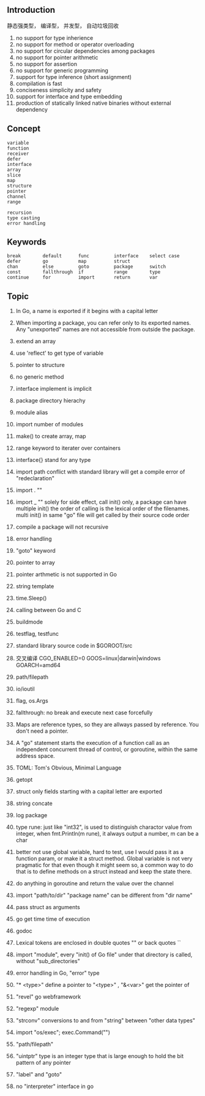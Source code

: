 ## Introduction
静态强类型， 编译型， 并发型， 自动垃圾回收   
  
1. no support for type inherience
2. no support for method or operator overloading
3. no support for circular dependencies among packages
4. no support for pointer arithmetic
5. no support for assertion
6. no support for generic programming
7. support for type inference \(short assignment\)
8. compilation is fast
9. conciseness simplicity and safety
10. support for interface and type embedding
11. production of statically linked native binaries without external dependency

## Concept
```
variable
function
receiver
defer
interface
array
slice
map
structure
pointer
channel
range

recursion
type casting
error handling
```
## Keywords
```
break        default      func         interface    select case         defer        go           map          struct
chan         else         goto         package      switch
const        fallthrough  if           range        type
continue     for          import       return       var
```
## Topic  
1. In Go, a name is exported if it begins with a capital letter  
2. When importing a package, you can refer only to its exported names. Any "unexported" names are not accessible from outside the package.  

3. extend an array
4. use 'reflect' to get type of variable
5. pointer to structure
6. no generic method
7. interface implement is implicit
8. package directory hierachy
9. module alias
10. import number of modules
11. make() to create array, map
12. range keyword to iterater over containers
13. interface{} stand for any type
14. import path conflict with standard library will get a  compile error of "redeclaration"
15. import . "<pkg>"
16. import _ "<pkg>" solely for side effect, call init() only, a package can have multiple init()
    the order of calling is the lexical order of the filenames. multi init() in same "go" file 
    will get called by their source code order
17. compile a package will not recursive
18. error handling 
19. "goto" keyword
20. pointer to array
21. pointer arthmetic is not supported in Go
22. string template
23. time.Sleep()
24. calling between Go and C
25. buildmode
26. testflag, testfunc
27. standard library source code in $GOROOT/src
28. 交叉编译  CGO_ENABLED=0 GOOS=linux|darwin|windows GOARCH=amd64 
29. path/filepath
30. io/ioutil 
31. flag, os.Args
32. fallthrough: no break and execute next case forcefully
33. Maps are reference types, so they are allways passed by reference. You don't need a pointer.
34. A "go" statement starts the execution of a function call as an independent concurrent thread of control, or goroutine, within the same address space. 
35. TOML: Tom's Obvious, Minimal Language
36. getopt
37. struct  only fields starting with a capital letter are exported
38. string concate
39. log package
40. type rune: just like "int32", is used to distinguish charactor value from integer, when fmt.Println(m rune), it always output a number, m can be a char
41. better not use global variable, hard to test, use 
I would pass it as a function param, or make it a struct method. Global variable is not very pragmatic for that even though it might seem so, a common way to do that is to define methods on a struct instead and keep the state there.
42. do anything in goroutine and return the value over the channel
43. import "path/to/dir"  "package name" can be different from "dir name"
44. pass struct as arguments
45. go get time time of execution
46. godoc <module> <function>
47. Lexical tokens are enclosed in double quotes "" or back quotes ``
48. import  "module",  every "init() of Go file" under that directory is called, without "sub_directories"
49. error handling in Go, "error" type
50. "* \<type>" define a pointer to "\<type>" , "&\<var>" get the pointer of <var>
51. "revel" go webframework  
52. "regexp" module
53. "strconv" conversions to and from "string" between "other data types"
54. import "os/exec"; exec.Command("")
56. "path/filepath"  
57. "uintptr" type is an integer type that is large enough to hold the bit pattern of any pointer  
58. "label" and "goto"
59. no "interpreter" interface in go
